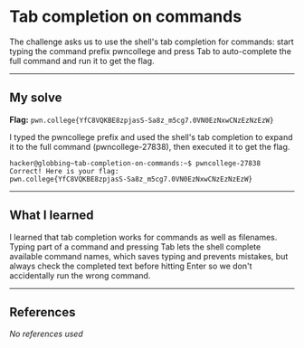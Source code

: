 # Tab completion on commands
The challenge asks us to use the shell's tab completion for commands: start typing the command prefix pwncollege and press Tab to auto-complete the full command and run it to get the flag.

***

## My solve
**Flag:** `pwn.college{YfC8VQKBE8zpjasS-Sa8z_m5cg7.0VN0EzNxwCNzEzNzEzW}`

I typed the pwncollege prefix and used the shell's tab completion to expand it to the full command (pwncollege-27838), then executed it to get the flag.
```
hacker@globbing~tab-completion-on-commands:~$ pwncollege-27838 
Correct! Here is your flag:
pwn.college{YfC8VQKBE8zpjasS-Sa8z_m5cg7.0VN0EzNxwCNzEzNzEzW}
```

***

## What I learned
I  learned that tab completion works for commands as well as filenames. Typing part of a command and pressing Tab lets the shell complete available command names, which saves typing and prevents mistakes, but always check the completed text before hitting Enter so we don't accidentally run the wrong command.

***

## References 
*No references used*